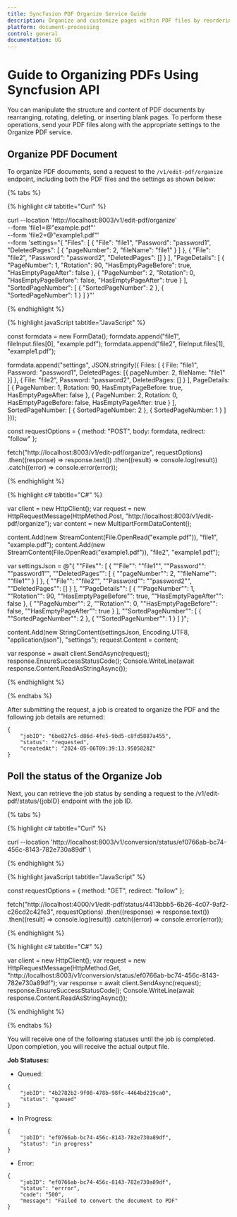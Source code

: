 ```yaml
---
title: Syncfusion PDF Organize Service Guide
description: Organize and customize pages within PDF files by reordering, rotating, deleting, or inserting blank pages using the PDF Organize Service.
platform: document-processing
control: general
documentation: UG
---
```


# Guide to Organizing PDFs Using Syncfusion API

You can manipulate the structure and content of PDF documents by rearranging, rotating, deleting, or inserting blank pages. To perform these operations, send your PDF files along with the appropriate settings to the Organize PDF service.

## Organize PDF Document

To organize PDF documents, send a request to the `/v1/edit-pdf/organize` endpoint, including both the PDF files and the settings as shown below:

{% tabs %}

{% highlight c# tabtitle="Curl" %}

curl --location 'http://localhost:8003/v1/edit-pdf/organize' \
--form 'file1=@"example.pdf"' \
--form 'file2=@"example1.pdf"' \
--form 'settings="{
  \"Files\": [
    {
      \"File\": \"file1\",
      \"Password\": \"password1\",
      \"DeletedPages\": [
        { \"pageNumber\": 2, \"fileName\": \"file1\" }
      ]
    },
    {
      \"File\": \"file2\",
      \"Password\": \"password2\",
      \"DeletedPages\": []
    }
  ],
  \"PageDetails\": [
    {
      \"PageNumber\": 1,
      \"Rotation\": 90,
      \"HasEmptyPageBefore\": true,
      \"HasEmptyPageAfter\": false
    },
    {
      \"PageNumber\": 2,
      \"Rotation\": 0,
      \"HasEmptyPageBefore\": false,
      \"HasEmptyPageAfter\": true
    }
  ],
  \"SortedPageNumber\": [
    { \"SortedPageNumber\": 2 },
    { \"SortedPageNumber\": 1 }
  ]
}"'

{% endhighlight %}

{% highlight javaScript tabtitle="JavaScript" %}

const formdata = new FormData();
formdata.append("file1", fileInput.files[0], "example.pdf");
formdata.append("file2", fileInput.files[1], "example1.pdf");

formdata.append("settings", JSON.stringify({
  Files: [
    {
      File: "file1",
      Password: "password1",
      DeletedPages: [{ pageNumber: 2, fileName: "file1" }]
    },
    {
      File: "file2",
      Password: "password2",
      DeletedPages: []
    }
  ],
  PageDetails: [
    {
      PageNumber: 1,
      Rotation: 90,
      HasEmptyPageBefore: true,
      HasEmptyPageAfter: false
    },
    {
      PageNumber: 2,
      Rotation: 0,
      HasEmptyPageBefore: false,
      HasEmptyPageAfter: true
    }
  ],
  SortedPageNumber: [
    { SortedPageNumber: 2 },
    { SortedPageNumber: 1 }
  ]
}));

const requestOptions = {
  method: "POST",
  body: formdata,
  redirect: "follow"
};

fetch("http://localhost:8003/v1/edit-pdf/organize", requestOptions)
  .then((response) => response.text())
  .then((result) => console.log(result))
  .catch((error) => console.error(error));

{% endhighlight %}

{% highlight c# tabtitle="C#" %}

var client = new HttpClient();
var request = new HttpRequestMessage(HttpMethod.Post, "http://localhost:8003/v1/edit-pdf/organize");
var content = new MultipartFormDataContent();

content.Add(new StreamContent(File.OpenRead("example.pdf")), "file1", "example.pdf");
content.Add(new StreamContent(File.OpenRead("example1.pdf")), "file2", "example1.pdf");

var settingsJson = @"{
  ""Files"": [
    {
      ""File"": ""file1"",
      ""Password"": ""password1"",
      ""DeletedPages"": [
        { ""pageNumber"": 2, ""fileName"": ""file1"" }
      ]
    },
    {
      ""File"": ""file2"",
      ""Password"": ""password2"",
      ""DeletedPages"": []
    }
  ],
  ""PageDetails"": [
    {
      ""PageNumber"": 1,
      ""Rotation"": 90,
      ""HasEmptyPageBefore"": true,
      ""HasEmptyPageAfter"": false
    },
    {
      ""PageNumber"": 2,
      ""Rotation"": 0,
      ""HasEmptyPageBefore"": false,
      ""HasEmptyPageAfter"": true
    }
  ],
  ""SortedPageNumber"": [
    { ""SortedPageNumber"": 2 },
    { ""SortedPageNumber"": 1 }
  ]
}";

content.Add(new StringContent(settingsJson, Encoding.UTF8, "application/json"), "settings");
request.Content = content;

var response = await client.SendAsync(request);
response.EnsureSuccessStatusCode();
Console.WriteLine(await response.Content.ReadAsStringAsync());

{% endhighlight %}

{% endtabs %}

After submitting the request, a job is created to organize the PDF and the following job details are returned:

```
{
    "jobID": "6be827c5-d86d-4fe5-9bd5-c8fd5887a455",
    "status": "requested",
    "createdAt": "2024-05-06T09:39:13.9505828Z"
}
```

## Poll the status of the Organize Job

Next, you can retrieve the job status by sending a request to the /v1/edit-pdf/status/{jobID} endpoint with the job ID.

{% tabs %}

{% highlight c# tabtitle="Curl" %}

curl --location 'http://localhost:8003/v1/conversion/status/ef0766ab-bc74-456c-8143-782e730a89df' \

{% endhighlight %}

{% highlight javaScript tabtitle="JavaScript" %}

const requestOptions = {
  method: "GET",
  redirect: "follow"
};

fetch("http://localhost:4000/v1/edit-pdf/status/4413bbb5-6b26-4c07-9af2-c26cd2c42fe3", requestOptions)
  .then((response) => response.text())
  .then((result) => console.log(result))
  .catch((error) => console.error(error));

{% endhighlight %} 

{% highlight c# tabtitle="C#" %}

var client = new HttpClient();
var request = new HttpRequestMessage(HttpMethod.Get, "http://localhost:8003/v1/conversion/status/ef0766ab-bc74-456c-8143-782e730a89df");
var response = await client.SendAsync(request);
response.EnsureSuccessStatusCode();
Console.WriteLine(await response.Content.ReadAsStringAsync());

{% endhighlight %} 

{% endtabs %}

You will receive one of the following statuses until the job is completed. Upon completion, you will receive the actual output file.

**Job Statuses:**

- Queued:

```
{
    "jobID": "4b2782b2-9f08-478b-98fc-4464bd219ca0",
    "status": "queued"
}
```
- In Progress:

```
{
    "jobID": "ef0766ab-bc74-456c-8143-782e730a89df",
    "status": "in progress"
}
```
- Error:

```
{
    "jobID": "ef0766ab-bc74-456c-8143-782e730a89df",
    "status": "errror",
    "code": "500",
    "message": "Failed to convert the document to PDF"        
}
```